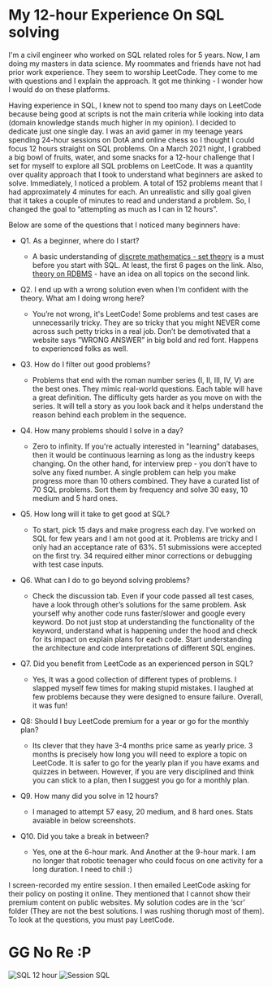 # My 12-hour Experience On SQL solving

I'm a civil engineer who worked on SQL related roles for 5 years. Now, I am doing my masters in data science. My roommates and friends have not had prior work experience. They seem to worship LeetCode. They come to me with questions and I explain the approach. It got me thinking - I wonder how I would do on these platforms.

Having experience in SQL, I knew not to spend too many days on LeetCode because being good at scripts is not the main criteria while looking into data (domain knowledge stands much higher in my opinion). I decided to dedicate just one single day. I was an avid gamer in my teenage years spending 24-hour sessions on DotA and online chess so I thought I could focus 12 hours straight on SQL problems. On a March 2021 night, I grabbed a big bowl of fruits, water, and some snacks for a 12-hour challenge that I set for myself to explore all SQL problems on LeetCode. It was a quantity over quality approach that I took to understand what beginners are asked to solve. Immediately, I noticed a problem. A total of 152 problems meant that I had approximately 4 minutes for each. An unrealistic and silly goal given that it takes a couple of minutes to read and understand a problem. So, I changed the goal to “attempting as much as I can in 12 hours”.

Below are some of the questions that I noticed many beginners have:

- Q1. As a beginner, where do I start?
  - A basic understanding of [discrete mathematics - set theory](https://www.math.uh.edu/~dlabate/settheory_Ashlock.pdf) is a must before you start with SQL. At least, the first 6 pages on the link. Also, [theory on RDBMS](https://www.tutorialspoint.com/sql/sql-rdbms-concepts.htm) - have an idea on all topics on the second link.

- Q2. I end up with a wrong solution even when I’m confident with the theory. What am I doing wrong here?
  -   You’re not wrong, it's LeetCode! Some problems and test cases are unnecessarily tricky. They are so tricky that you might NEVER come across such petty tricks in a real job. Don’t be demotivated that a website says ”WRONG ANSWER” in big bold and red font. Happens to experienced folks as well.

- Q3. How do I filter out good problems?
  - Problems that end with the roman number series (I, II, III, IV, V) are the best ones. They mimic real-world questions. Each table will have a great definition. The difficulty gets harder as you move on with the series. It will tell a story as you look back and it helps understand the reason behind each problem in the sequence. 

- Q4. How many problems should I solve in a day?
  - Zero to infinity. If you're actually interested in "learning" databases, then it would be continuous learning as long as the industry keeps changing. On the other hand, for interview prep - you don’t have to solve any fixed number. A single problem can help you make progress more than 10 others combined. They have a curated list of 70 SQL problems. Sort them by frequency and solve 30 easy, 10 medium and 5 hard ones.

- Q5. How long will it take to get good at SQL?
  - To start, pick 15 days and make progress each day. I’ve worked on SQL for few years and I am not good at it. Problems are tricky and I only had an acceptance rate of 63%. 51 submissions were accepted on the first try. 34 required either minor corrections or debugging with test case inputs.

- Q6. What can I do to go beyond solving problems?
  - Check the discussion tab. Even if your code passed all test cases, have a look through other’s solutions for the same problem. Ask yourself why another code runs faster/slower and google every keyword. Do not just stop at understanding the functionality of the keyword, understand what is happening under the hood and check for its impact on explain plans for each code. Start understanding the architecture and code interpretations of different SQL engines.

- Q7. Did you benefit from LeetCode as an experienced person in SQL?
  - Yes, It was a good collection of different types of problems. I slapped myself few times for making stupid mistakes. I laughed at few problems because they were designed to ensure failure. Overall, it was fun!

- Q8: Should I buy LeetCode premium for a year or go for the monthly plan?
  - Its clever that they have 3-4 months price same as yearly price. 3 months is precisely how long you will need to explore a topic on LeetCode. It is safer to go for the yearly plan if you have exams and quizzes in between. However, if you are very disciplined and think you can stick to a plan, then I suggest you go for a monthly plan. 

- Q9. How many did you solve in 12 hours?
  - I managed to attempt 57 easy, 20 medium, and 8 hard ones. Stats avaiable in below screenshots.

- Q10. Did you take a break in between?
  - Yes, one at the 6-hour mark. And Another at the 9-hour mark. I am no longer that robotic teenager who could focus on one activity for a long duration. I need to chill :)

I screen-recorded my entire session. I then emailed LeetCode asking for their policy on posting it online. They mentioned that I cannot show their premium content on public websites. My solution codes are in the ‘scr’ folder (They are not the best solutions. I was rushing thorugh most of them). To look at the questions, you must pay LeetCode. 

# GG No Re :P

![SQL 12 hour](https://user-images.githubusercontent.com/77905159/111124220-465e8c00-853e-11eb-98ea-b3518a36b53a.png)
![Session SQL](https://user-images.githubusercontent.com/77905159/111124222-46f72280-853e-11eb-865f-6134f98c4481.jpeg)
